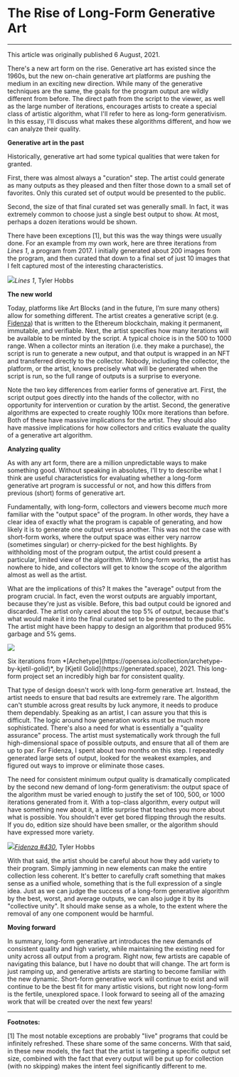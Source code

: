# The Rise of Long-Form Generative Art

---

This article was originally published 6 August, 2021.

There's a new art form on the rise. Generative art has existed since the 1960s, but the new on-chain generative art platforms are pushing the medium in an exciting new direction. While many of the generative techniques are the same, the goals for the program output are wildly different from before. The direct path from the script to the viewer, as well as the large number of iterations, encourages artists to create a special class of artistic algorithm, what I'll refer to here as long-form generativism. In this essay, I'll discuss what makes these algorithms different, and how we can analyze their quality.

**Generative art in the past**

Historically, generative art had some typical qualities that were taken for granted.

First, there was almost always a "curation" step. The artist could generate as many outputs as they pleased and then filter those down to a small set of favorites. Only this curated set of output would be presented to the public.

Second, the size of that final curated set was generally small. In fact, it was extremely common to choose just a single best output to show. At most, perhaps a dozen iterations would be shown.

There have been exceptions [1], but this was the way things were usually done. For an example from my own work, here are three iterations from *Lines 1*, a program from 2017. I initially generated about 200 images from the program, and then curated that down to a final set of just 10 images that I felt captured most of the interesting characteristics.

![](https://i.imgur.com/PCwXHi8.png)<caption>*Lines 1*, Tyler Hobbs</caption>

**The new world**

Today, platforms like Art Blocks (and in the future, I’m sure many others) allow for something different. The artist creates a generative script (e.g. [Fidenza](https://tylerxhobbs.com/fidenza)) that is written to the Ethereum blockchain, making it permanent, immutable, and verifiable. Next, the artist specifies how many iterations will be available to be minted by the script. A typical choice is in the 500 to 1000 range. When a collector mints an iteration (i.e. they make a purchase), the script is run to generate a new output, and that output is wrapped in an NFT and transferred directly to the collector. Nobody, including the collector, the platform, or the artist, knows precisely what will be generated when the script is run, so the full range of outputs is a surprise to everyone.

Note the two key differences from earlier forms of generative art. First, the script output goes directly into the hands of the collector, with no opportunity for intervention or curation by the artist. Second, the generative algorithms are expected to create roughly 100x more iterations than before. Both of these have massive implications for the artist. They should also have massive implications for how collectors and critics evaluate the quality of a generative art algorithm.

**Analyzing quality**

As with any art form, there are a million unpredictable ways to make something good. Without speaking in absolutes, I'll try to describe what I think are useful characteristics for evaluating whether a long-form generative art program is successful or not, and how this differs from previous (short) forms of generative art.

Fundamentally, with long-form, collectors and viewers become *much* more familiar with the "output space" of the program. In other words, they have a clear idea of exactly what the program is capable of generating, and how likely it is to generate one output versus another. This was not the case with short-form works, where the output space was either very narrow (sometimes singular) or cherry-picked for the best highlights. By withholding most of the program output, the artist could present a particular, limited view of the algorithm. With long-form works, the artist has nowhere to hide, and collectors will get to know the scope of the algorithm almost as well as the artist.

What are the implications of this? It makes the "average" output from the program crucial. In fact, even the worst outputs are arguably important, because they're just as visible. Before, this bad output could be ignored and discarded. The artist only cared about the top 5% of output, because that's what would make it into the final curated set to be presented to the public. The artist might have been happy to design an algorithm that produced 95% garbage and 5% gems.

![](https://i.imgur.com/wpTf2ba.jpg)
<caption>Six iterations from *[Archetype](https://opensea.io/collection/archetype-by-kjetil-golid)*, by [Kjetil Golid](https://generated.space), 2021. This long-form project set an incredibly high bar for consistent quality.</caption>

That type of design doesn't work with long-form generative art. Instead, the artist needs to ensure that bad results are extremely rare. The algorithm can't stumble across great results by luck anymore, it needs to produce them dependably. Speaking as an artist, I can assure you that this is difficult. The logic around how generation works must be much more sophisticated. There's also a need for what is essentially a "quality assurance" process. The artist must systematically work through the full high-dimensional space of possible outputs, and ensure that all of them are up to par. For Fidenza, I spent about two months on this step. I repeatedly generated large sets of output, looked for the weakest examples, and figured out ways to improve or eliminate those cases.

The need for consistent minimum output quality is dramatically complicated by the second new demand of long-form generativism: the output space of the algorithm must be varied enough to justify the set of 100, 500, or 1000 iterations generated from it. With a top-class algorithm, every output will have something new about it, a little surprise that teaches you more about what is possible. You shouldn't ever get bored flipping through the results. If you do, edition size should have been smaller, or the algorithm should have expressed more variety.

![](https://i.imgur.com/TsV3bqg.jpg)<caption>*[Fidenza #430](https://opensea.io/assets/ethereum/0xa7d8d9ef8d8ce8992df33d8b8cf4aebabd5bd270/78000430)*, Tyler Hobbs</caption>

With that said, the artist should be careful about how they add variety to their program. Simply jamming in new elements can make the entire collection less coherent. It's better to carefully craft something that makes sense as a unified whole, something that is the full expression of a single idea. Just as we can judge the success of a long-form generative algorithm by the best, worst, and average outputs, we can also judge it by its "collective unity". It should make sense as a whole, to the extent where the removal of any one component would be harmful.

**Moving forward**

In summary, long-form generative art introduces the new demands of consistent quality and high variety, while maintaining the existing need for unity across all output from a program. Right now, few artists are capable of navigating this balance, but I have no doubt that will change. The art form is just ramping up, and generative artists are starting to become familiar with the new dynamic. Short-form generative work will continue to exist and will continue to be the best fit for many artistic visions, but right now long-form is the fertile, unexplored space. I look forward to seeing all of the amazing work that will be created over the next few years!

---

**Footnotes:**

[1] The most notable exceptions are probably "live" programs that could be infinitely refreshed. These share some of the same concerns. With that said, in these new models, the fact that the artist is targeting a specific output set size, combined with the fact that every output will be put up for collection (with no skipping) makes the intent feel significantly different to me.
